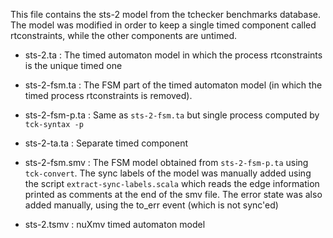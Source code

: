 This file contains the sts-2 model from the tchecker benchmarks database. The model was modified
in order to keep a single timed component called rtconstraints, while the other components are untimed.

- sts-2.ta : The timed automaton model in which the process rtconstraints is the unique timed one
- sts-2-fsm.ta : The FSM part of the timed automaton model (in which the timed process rtconstraints is removed).
- sts-2-fsm-p.ta : Same as `sts-2-fsm.ta` but single process computed by `tck-syntax -p`
- sts-2-ta.ta : Separate timed component

- sts-2-fsm.smv : The FSM model obtained from `sts-2-fsm-p.ta` using `tck-convert`.
  The sync labels of the model was manually added using the script `extract-sync-labels.scala`
  which reads the edge information printed as comments at the end of the smv file.
  The error state was also added manually, using the to_err event (which is not sync'ed)

- sts-2.tsmv : nuXmv timed automaton model
